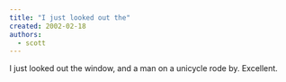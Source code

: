 ```yaml
---
title: "I just looked out the"
created: 2002-02-18
authors: 
  - scott
---
```


I just looked out the window, and a man on a unicycle rode by. Excellent.
